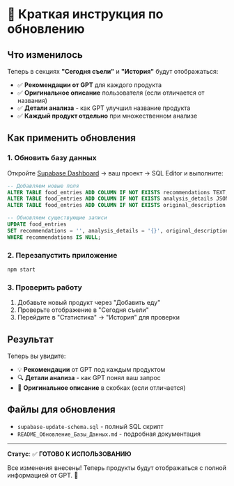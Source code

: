# 🚀 Краткая инструкция по обновлению

## Что изменилось

Теперь в секциях **"Сегодня съели"** и **"История"** будут отображаться:

- ✅ **Рекомендации от GPT** для каждого продукта
- ✅ **Оригинальное описание** пользователя (если отличается от названия)
- ✅ **Детали анализа** - как GPT улучшил название продукта
- ✅ **Каждый продукт отдельно** при множественном анализе

## Как применить обновления

### 1. Обновить базу данных

Откройте [Supabase Dashboard](https://app.supabase.com) → ваш проект → SQL Editor и выполните:

```sql
-- Добавляем новые поля
ALTER TABLE food_entries ADD COLUMN IF NOT EXISTS recommendations TEXT;
ALTER TABLE food_entries ADD COLUMN IF NOT EXISTS analysis_details JSONB;
ALTER TABLE food_entries ADD COLUMN IF NOT EXISTS original_description TEXT;

-- Обновляем существующие записи
UPDATE food_entries 
SET recommendations = '', analysis_details = '{}', original_description = food_name 
WHERE recommendations IS NULL;
```

### 2. Перезапустить приложение

```bash
npm start
```

### 3. Проверить работу

1. Добавьте новый продукт через "Добавить еду"
2. Проверьте отображение в "Сегодня съели"
3. Перейдите в "Статистика" → "История" для проверки

## Результат

Теперь вы увидите:
- 💡 **Рекомендации** от GPT под каждым продуктом
- 🔍 **Детали анализа** - как GPT понял ваш запрос
- 📝 **Оригинальное описание** в скобках (если отличается)

## Файлы для обновления

- `supabase-update-schema.sql` - полный SQL скрипт
- `README_Обновление_Базы_Данных.md` - подробная документация

---

**Статус**: ✅ **ГОТОВО К ИСПОЛЬЗОВАНИЮ**

Все изменения внесены! Теперь продукты будут отображаться с полной информацией от GPT. 🎉 
